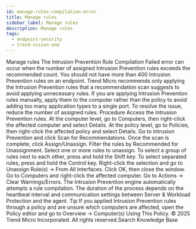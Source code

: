 ```yaml
---
id: manage-rules-compilation-error
title: Manage rules
sidebar_label: Manage rules
description: Manage rules
tags:
  - endpoint-security
  - trend-vision-one
---
```


 Manage rules The Intrusion Prevention Rule Compilation Failed error can occur when the number of assigned Intrusion Prevention rules exceeds the recommended count. You should not have more than 400 Intrusion Prevention rules on an endpoint. Trend Micro recommends only applying the Intrusion Prevention rules that a recommendation scan suggests to avoid applying unnecessary rules. If you are applying Intrusion Prevention rules manually, apply them to the computer rather than the policy to avoid adding too many application types to a single port. To resolve the issue, reduce the number of assigned rules. Procedure Access the Intrusion Prevention rules. At the computer level, go to Computers, then right-click the affected computer and select Details. At the policy level, go to Policies, then right-click the affected policy and select Details. Go to Intrusion Prevention and click Scan for Recommendations. Once the scan is complete, click Assign/Unassign. Filter the rules by Recommended for Unassignment. Select one or more rules to unassign. To select a group of rules next to each other, press and hold the Shift key. To select separated rules, press and hold the Control key. Right-click the selection and go to Unassign Rule(s) → From All Interfaces. Click OK, then close the window. Go to Computers and right-click the affected computer. Go to Actions → Clear Warnings/Errors. The Intrusion Prevention engine automatically attempts a rule compilation. The duration of the process depends on the heartbeat interval and communication settings between Server & Workload Protection and the agent. Tip If you applied Intrusion Prevention rules through a policy and are unsure which computers are affected, open the Policy editor and go to Overview → Computer(s) Using This Policy. © 2025 Trend Micro Incorporated. All rights reserved.Search Knowledge Base